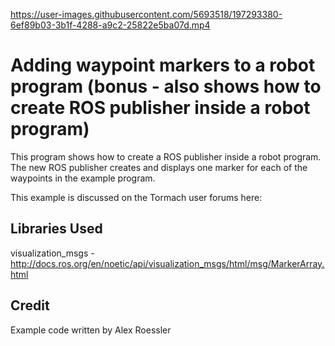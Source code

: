 

https://user-images.githubusercontent.com/5693518/197293380-6ef89b03-3b1f-4288-a9c2-25822e5ba07d.mp4


# Adding waypoint markers to a robot program (bonus - also shows how to create ROS publisher inside a robot program)
This program shows how to create a ROS publisher inside a robot program.  The new ROS publisher creates and displays one marker for each of the waypoints in the example program.

This example is discussed on the Tormach user forums here: 

## Libraries Used
visualization_msgs - http://docs.ros.org/en/noetic/api/visualization_msgs/html/msg/MarkerArray.html

## Credit
Example code written by Alex Roessler
